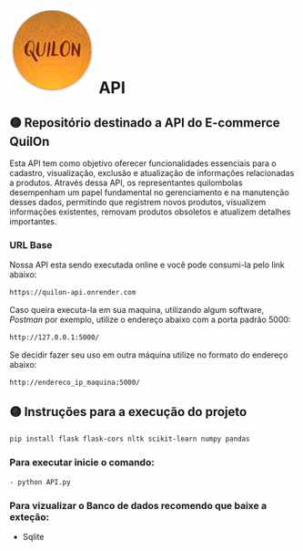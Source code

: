 #   <img src="img/quilon.png" width="150" height="150"> API

 
## 🟡 Repositório destinado a API do E-commerce QuilOn 


Esta API tem como objetivo oferecer funcionalidades essenciais para o cadastro, visualização, exclusão e atualização de informações relacionadas a produtos. Através dessa API, os representantes quilombolas desempenham um papel fundamental no gerenciamento e na manutenção desses dados, permitindo que registrem novos produtos, visualizem informações existentes, removam produtos obsoletos e atualizem detalhes importantes.

### URL Base

Nossa API esta sendo executada online e você pode consumi-la pelo link abaixo:

```bash
https://quilon-api.onrender.com
````

Caso queira executa-la em sua maquina, utilizando algum software, *Postman* por exemplo, utilize o endereço abaixo com a porta padrão 5000:

```bash
http://127.0.0.1:5000/
```

Se decidir fazer seu uso em outra máquina utilize no formato do endereço abaixo:

```bash
http://endereco_ip_maquina:5000/
```

## 🟡 Instruções para a execução do projeto

```bash
pip install flask flask-cors nltk scikit-learn numpy pandas
```


### Para executar inicie o comando:

```bash
- python API.py
```

### Para vizualizar o Banco de dados recomendo que baixe a exteção:

- Sqlite



